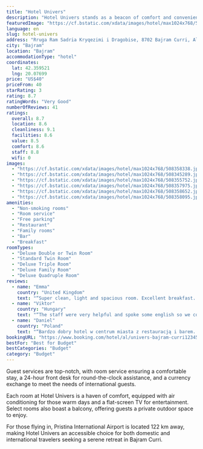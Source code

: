```yaml
---
title: "Hotel Univers"
description: "Hotel Univers stands as a beacon of comfort and convenience in Bajram Curri, located a mere 45 km from the historic Visoki Dečani Monastery."
featuredImage: "https://cf.bstatic.com/xdata/images/hotel/max1024x768/508358338.jpg?k=a6cba02efef480bf4ba48952265252fa702eaf1757132cbd1a7c4471ed7d53ef&o=&hp=1"
language: en
slug: hotel-univers
address: "Rruga Ram Sadria Kryqezimi i Dragobise, 8702 Bajram Curri, Albania"
city: "Bajram"
location: "Bajram"
accommodationType: "hotel"
coordinates:
  lat: 42.359521
  lng: 20.07699
price: "US$40"
priceFrom: 40
starRating: 3
rating: 8.7
ratingWords: "Very Good"
numberOfReviews: 41
ratings:
  overall: 8.7
  location: 8.6
  cleanliness: 9.1
  facilities: 8.6
  value: 8.5
  comfort: 8.6
  staff: 8.8
  wifi: 0
images:
  - "https://cf.bstatic.com/xdata/images/hotel/max1024x768/508358338.jpg?k=a6cba02efef480bf4ba48952265252fa702eaf1757132cbd1a7c4471ed7d53ef&o=&hp=1"
  - "https://cf.bstatic.com/xdata/images/hotel/max1024x768/508345289.jpg?k=faddd87b2422edfa635586e98f4e95ee79942440912c1b5a4fe2b84335604da5&o=&hp=1"
  - "https://cf.bstatic.com/xdata/images/hotel/max1024x768/508355752.jpg?k=52be80d37980ba784ea1129f1857721a40af9d3f4ad4fe0e762d8a9394a2a2cc&o=&hp=1"
  - "https://cf.bstatic.com/xdata/images/hotel/max1024x768/508357975.jpg?k=d8ca4a6cc1ee55b5e85e897a0a593e44075782263761112703c95a39c351a207&o=&hp=1"
  - "https://cf.bstatic.com/xdata/images/hotel/max1024x768/508358652.jpg?k=a283e5250152e703316f279cb544ae9cace96062be2cf18e4894ed6c1794dec5&o=&hp=1"
  - "https://cf.bstatic.com/xdata/images/hotel/max1024x768/508358095.jpg?k=f7f7a02c46c163f9a2c08f791bfad2c3f7b1999c41758b26e95131caf3da825b&o=&hp=1"
amenities:
  - "Non-smoking rooms"
  - "Room service"
  - "Free parking"
  - "Restaurant"
  - "Family rooms"
  - "Bar"
  - "Breakfast"
roomTypes:
  - "Deluxe Double or Twin Room"
  - "Standard Twin Room"
  - "Deluxe Triple Room"
  - "Deluxe Family Room"
  - "Deluxe Quadruple Room"
reviews:
  - name: "Emma"
    country: "United Kingdom"
    text: "“Super clean, light and spacious room. Excellent breakfast. Friendly staff. Good value for money.”"
  - name: "Viktor"
    country: "Hungary"
    text: "“The staff were very helpful and spoke some english so we could communicate and they tried to help in everything we asked for. They even helped me get a taxi driver who was a really nice guy. The breakfast was one of my best meals in a while!”"
  - name: "Daniel"
    country: "Poland"
    text: "“Bardzo dobry hotel w centrum miasta z restauracją i barem. Parking przy obiekcie. Bardzo wygodne łóżko. Pyszne śniadanie. Sympatyczna i pomocna obsługa. Dobry stosunek jakości do ceny. Dobra baza wypadowa do Doliny Valbona oraz na prom po jeziorze...”"
bookingURL: "https://www.booking.com/hotel/al/univers-bajram-curri1234567.en-gb.html?aid=8035640"
bestFor: "Best for Budget"
bestCategories: "Budget"
category: "Budget"
---
```


Guest services are top-notch, with room service ensuring a comfortable stay, a 24-hour front desk for round-the-clock assistance, and a currency exchange to meet the needs of international guests.

Each room at Hotel Univers is a haven of comfort, equipped with air conditioning for those warm days and a flat-screen TV for entertainment. Select rooms also boast a balcony, offering guests a private outdoor space to enjoy.

For those flying in, Pristina International Airport is located 122 km away, making Hotel Univers an accessible choice for both domestic and international travelers seeking a serene retreat in Bajram Curri.